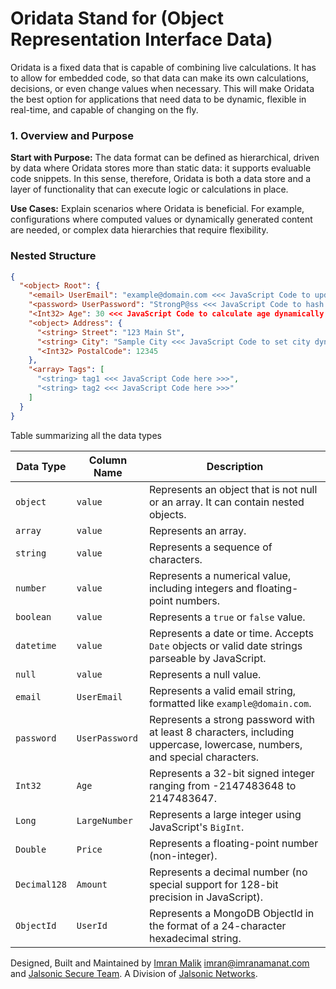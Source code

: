 # Oridata Stand for (Object Representation Interface Data)
Oridata is a fixed data that is capable of combining live calculations. It has to allow for embedded code, so that data can make its own calculations, decisions, or even change values when necessary. This will make Oridata the best option for applications that need data to be dynamic, flexible in real-time, and capable of changing on the fly.

### 1. Overview and Purpose

**Start with Purpose:** The data format can be defined as hierarchical, driven by data where Oridata stores more than static data: it supports evaluable code snippets. In this sense, therefore, Oridata is both a data store and a layer of functionality that can execute logic or calculations in place.

**Use Cases:** Explain scenarios where Oridata is beneficial. For example, configurations where computed values or dynamically generated content are needed, or complex data hierarchies that require flexibility.


### Nested Structure

```json
{
  "<object> Root": {
    "<email> UserEmail": "example@domain.com <<< JavaScript Code to update email >>>",
    "<password> UserPassword": "StrongP@ss <<< JavaScript Code to hash password >>>",
    "<Int32> Age": 30 <<< JavaScript Code to calculate age dynamically >>>,
    "<object> Address": {
      "<string> Street": "123 Main St",
      "<string> City": "Sample City <<< JavaScript Code to set city dynamically >>>",
      "<Int32> PostalCode": 12345
    },
    "<array> Tags": [
      "<string> tag1 <<< JavaScript Code here >>>",
      "<string> tag2 <<< JavaScript Code here >>>"
    ]
  }
}
```

Table summarizing all the data types

| **Data Type** | **Column Name** | **Description**                                                                                     |
|---------------|-----------------|-----------------------------------------------------------------------------------------------------|
| `object`      | `value`         | Represents an object that is not null or an array. It can contain nested objects.                  |
| `array`       | `value`         | Represents an array.                                                                               |
| `string`      | `value`         | Represents a sequence of characters.                                                              |
| `number`      | `value`         | Represents a numerical value, including integers and floating-point numbers.                      |
| `boolean`     | `value`         | Represents a `true` or `false` value.                                                             |
| `datetime`    | `value`         | Represents a date or time. Accepts `Date` objects or valid date strings parseable by JavaScript.  |
| `null`        | `value`         | Represents a null value.                                                                          |
| `email`       | `UserEmail`     | Represents a valid email string, formatted like `example@domain.com`.                             |
| `password`    | `UserPassword`  | Represents a strong password with at least 8 characters, including uppercase, lowercase, numbers, and special characters. |
| `Int32`       | `Age`           | Represents a 32-bit signed integer ranging from -2147483648 to 2147483647.                        |
| `Long`        | `LargeNumber`   | Represents a large integer using JavaScript's `BigInt`.                                           |
| `Double`      | `Price`         | Represents a floating-point number (non-integer).                                                 |
| `Decimal128`  | `Amount`        | Represents a decimal number (no special support for 128-bit precision in JavaScript).             |
| `ObjectId`    | `UserId`        | Represents a MongoDB ObjectId in the format of a 24-character hexadecimal string.                 |


Designed, Built and Maintained by [Imran Malik](https://Imranamanat.com) imran@imranamanat.com and [Jalsonic Secure Team](https://jalsonic.com). A Division of [Jalsonic Networks](https://jalsonic.com).
